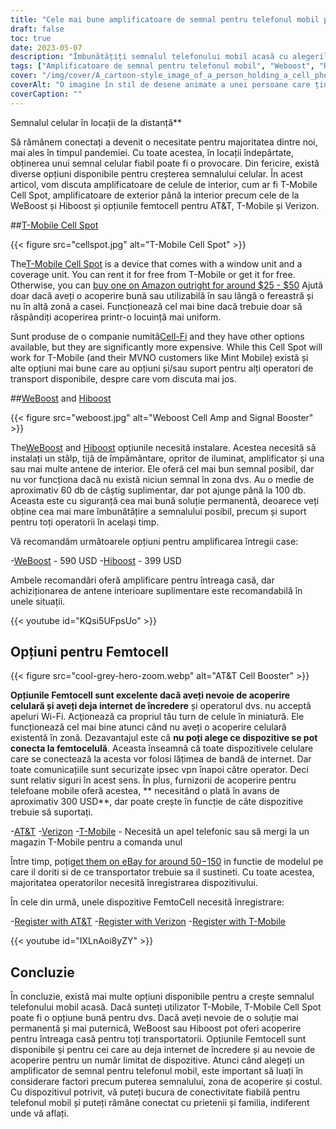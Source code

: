 ```yaml
---
title: "Cele mai bune amplificatoare de semnal pentru telefonul mobil pentru uz casnic"
draft: false
toc: true
date: 2023-05-07
description: "Îmbunătățiți semnalul telefonului mobil acasă cu alegerile noastre de top pentru conectivitate fiabilă și acoperire pe toată casa."
tags: ["Amplificatoare de semnal pentru telefonul mobil", "Weboost", "Hiboost", "Conectivitate la domiciliu", "Acoperire telefon mobil", "Femtocelulă", "Amplificatoare de semnal celular", "Amplificatoare de semnal wireless", "Dispozitive de amplificare a semnalului", "Conectivitate mobilă", "Recepție telefon mobil", "Internet de acasă", "Amplificatoare wireless", "Electronică", "Îmbunătățirea locuinței", "Telecomunicatii", "Tehnologie", "Case inteligente", "Apel Wifi", "Rețea de telefonie mobilă"]
cover: "/img/cover/A_cartoon-style_image_of_a_person_holding_a_cell_phone.png"
coverAlt: "O imagine în stil de desene animate a unei persoane care ține un telefon mobil și stă lângă un amplificator cu barele de semnal în creștere."
coverCaption: ""
---
```

 Semnalul celular în locații de la distanță**

Să rămânem conectați a devenit o necesitate pentru majoritatea dintre noi, mai ales în timpul pandemiei. Cu toate acestea, în locații îndepărtate, obținerea unui semnal celular fiabil poate fi o provocare. Din fericire, există diverse opțiuni disponibile pentru creșterea semnalului celular. În acest articol, vom discuta amplificatoare de celule de interior, cum ar fi T-Mobile Cell Spot, amplificatoare de exterior până la interior precum cele de la WeBoost și Hiboost și opțiunile femtocell pentru AT&T, T-Mobile și Verizon.

##[T-Mobile Cell Spot](https://amzn.to/41cXppc)

{{< figure src="cellspot.jpg" alt="T-Mobile Cell Spot" >}}

The[T-Mobile Cell Spot](https://amzn.to/41cXppc) is a device that comes with a window unit and a coverage unit. You can rent it for free from T-Mobile or get it for free. Otherwise, you can [buy one on Amazon outright for around $25 - $50](https://amzn.to/41cXppc) Ajută doar dacă aveți o acoperire bună sau utilizabilă în sau lângă o fereastră și nu în altă zonă a casei. Funcționează cel mai bine dacă trebuie doar să răspândiți acoperirea printr-o locuință mai uniform.

Sunt produse de o companie numită[Cell-Fi](https://nextivityinc.com/products/) and they have other options available, but they are significantly more expensive. While this Cell Spot will work for T-Mobile (and their MVNO customers like Mint Mobile) există și alte opțiuni mai bune care au opțiuni și/sau suport pentru alți operatori de transport disponibile, despre care vom discuta mai jos.

##[WeBoost](https://amzn.to/42chuNG) and [Hiboost](https://amzn.to/3NPsSL6)

{{< figure src="weboost.jpg" alt="Weboost Cell Amp and Signal Booster" >}}

The[WeBoost](https://amzn.to/42chuNG) and [Hiboost](https://amzn.to/3NPsSL6) opțiunile necesită instalare. Acestea necesită să instalați un stâlp, tijă de împământare, opritor de iluminat, amplificator și una sau mai multe antene de interior. Ele oferă cel mai bun semnal posibil, dar nu vor funcționa dacă nu există niciun semnal în zona dvs. Au o medie de aproximativ 60 db de câștig suplimentar, dar pot ajunge până la 100 db. Aceasta este cu siguranță cea mai bună soluție permanentă, deoarece veți obține cea mai mare îmbunătățire a semnalului posibil, precum și suport pentru toți operatorii în același timp.

Vă recomandăm următoarele opțiuni pentru amplificarea întregii case:

-[WeBoost](https://amzn.to/42chuNG) - 590 USD
-[Hiboost](https://amzn.to/3NPsSL6) - 399 USD

Ambele recomandări oferă amplificare pentru întreaga casă, dar achiziționarea de antene interioare suplimentare este recomandabilă în unele situații.

{{< youtube id="KQsi5UFpsUo" >}}

## Opțiuni pentru Femtocell

{{< figure src="cool-grey-hero-zoom.webp" alt="AT&T Cell Booster" >}}

**Opțiunile Femtocell sunt excelente dacă aveți nevoie de acoperire celulară și aveți deja internet de încredere** și operatorul dvs. nu acceptă apeluri Wi-Fi.
Acţionează ca propriul tău turn de celule în miniatură.
Ele funcționează cel mai bine atunci când nu aveți o acoperire celulară existentă în zonă.
Dezavantajul este că **nu poți alege ce dispozitive se pot conecta la femtocelulă**. Aceasta înseamnă că toate dispozitivele celulare care se conectează la acesta vor folosi lățimea de bandă de internet. Dar toate comunicațiile sunt securizate ipsec vpn înapoi către operator. Deci sunt relativ siguri în acest sens.
În plus, furnizorii de acoperire pentru telefoane mobile oferă acestea, ** necesitând o plată în avans de aproximativ 300 USD**, dar poate crește în funcție de câte dispozitive trebuie să suportați.
 
-[AT&T](https://www.att.com/buy/accessories/Specialty-Items/att-cell-booster.html)
-[Verizon](https://www.verizon.com/products/verizon-lte-network-extender/)
-[T-Mobile](https://www.t-mobile.com/support/coverage/4g-lte-cellspot) - Necesită un apel telefonic sau să mergi la un magazin T-Mobile pentru a comanda unul

Între timp, poți[get them on eBay for around $50-$150](https://www.ebay.com/sch/i.html?_nkw=femtocell) in functie de modelul pe care il doriti si de ce transportator trebuie sa il sustineti. Cu toate acestea, majoritatea operatorilor necesită înregistrarea dispozitivului.

În cele din urmă, unele dispozitive FemtoCell necesită înregistrare:

-[Register with AT&T](https://www.att.com/device-support/article/wireless/KM1458172/ATT/ATTSS2FII)
-[Register with Verizon](https://www.verizonwireless.com/content/wcms/overlays/register-signal-booster.html)
-[Register with T-Mobile](https://www.t-mobile.com/support/coverage/4g-lte-cellspot)

{{< youtube id="IXLnAoi8yZY" >}}

## Concluzie

În concluzie, există mai multe opțiuni disponibile pentru a crește semnalul telefonului mobil acasă. Dacă sunteți utilizator T-Mobile, T-Mobile Cell Spot poate fi o opțiune bună pentru dvs. Dacă aveți nevoie de o soluție mai permanentă și mai puternică, WeBoost sau Hiboost pot oferi acoperire pentru întreaga casă pentru toți transportatorii. Opțiunile Femtocell sunt disponibile și pentru cei care au deja internet de încredere și au nevoie de acoperire pentru un număr limitat de dispozitive. Atunci când alegeți un amplificator de semnal pentru telefonul mobil, este important să luați în considerare factori precum puterea semnalului, zona de acoperire și costul. Cu dispozitivul potrivit, vă puteți bucura de conectivitate fiabilă pentru telefonul mobil și puteți rămâne conectat cu prietenii și familia, indiferent unde vă aflați.
